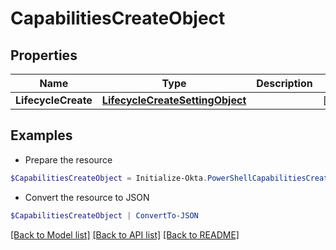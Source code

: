 # CapabilitiesCreateObject
## Properties

Name | Type | Description | Notes
------------ | ------------- | ------------- | -------------
**LifecycleCreate** | [**LifecycleCreateSettingObject**](LifecycleCreateSettingObject.md) |  | [optional] 

## Examples

- Prepare the resource
```powershell
$CapabilitiesCreateObject = Initialize-Okta.PowerShellCapabilitiesCreateObject  -LifecycleCreate null
```

- Convert the resource to JSON
```powershell
$CapabilitiesCreateObject | ConvertTo-JSON
```

[[Back to Model list]](../README.md#documentation-for-models) [[Back to API list]](../README.md#documentation-for-api-endpoints) [[Back to README]](../README.md)

